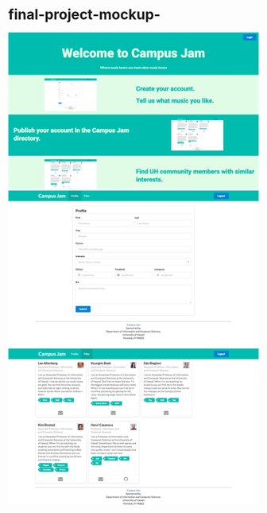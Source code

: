 # final-project-mockup-

![](app/public/images/landingpage.png)
![](app/public/images/profile.png)
![](app/public/images/filter.png)
